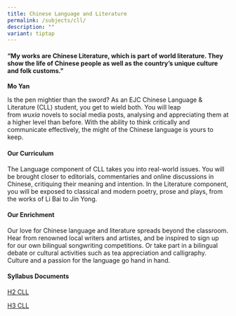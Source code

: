 ```yaml
---
title: Chinese Language and Literature
permalink: /subjects/cll/
description: ""
variant: tiptap
---
```

<h4>“My works are Chinese Literature, which is part of world literature. They show the life of Chinese people as well as the country’s unique culture and folk customs."</h4>
<p><strong>Mo Yan</strong>
</p>
<p>Is the pen mightier than the sword? As an EJC Chinese Language &amp; Literature
(CLL) student, you get to wield both. You will leap from&nbsp;<em>wuxia</em>&nbsp;novels
to social media posts, analysing and appreciating them at a higher level
than before. With the ability to think critically and communicate effectively,
the might of the Chinese language is yours to keep.</p>
<h4><strong>Our Curriculum</strong></h4>
<p>The Language component of CLL takes you into real-world issues. You will
be brought closer to editorials, commentaries and online discussions in
Chinese, critiquing their meaning and intention. In the Literature component,
you will be exposed to classical and modern poetry, prose and plays, from
the works of Li Bai to Jin Yong.</p>
<h4><strong>Our Enrichment</strong></h4>
<p>Our love for Chinese language and literature spreads beyond the classroom.
Hear from renowned local writers and artistes, and be inspired to sign
up for our own bilingual songwriting competitions. Or take part in a bilingual
debate or cultural activities such as tea appreciation and calligraphy.
Culture and a passion for the language go hand in hand.</p>
<h4><strong>Syllabus Documents</strong></h4>
<p><a href="https://www.seab.gov.sg/docs/default-source/national-examinations/syllabus/alevel/2025-a-level-syllabus/9575_y25_sy.pdf" rel="noopener noreferrer nofollow" target="_blank">H2 CLL</a>
</p>
<p><a href="https://www.seab.gov.sg/docs/default-source/national-examinations/syllabus/alevel/2025-a-level-syllabus/9901_y25_sy.pdf" rel="noopener noreferrer nofollow" target="_blank">H3 CLL</a>
</p>